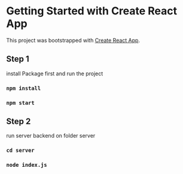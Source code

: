# Getting Started with Create React App

This project was bootstrapped with [Create React App](https://github.com/facebook/create-react-app).

## Step 1

install Package first and run the project
### `npm install`
### `npm start`

## Step 2

run server backend on folder server
### `cd server`
### `node index.js`